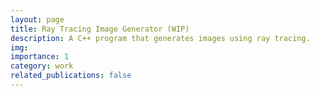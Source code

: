 ```yaml
---
layout: page
title: Ray Tracing Image Generator (WIP)
description: A C++ program that generates images using ray tracing.
img:
importance: 1
category: work
related_publications: false
---
```

